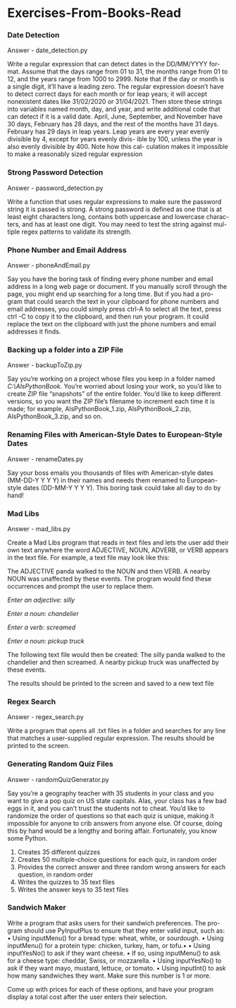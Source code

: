 # Exercises-From-Books-Read

### Date Detection 
Answer - date_detection.py

Write a regular expression that can detect dates in the DD/MM/YYYY for-
mat. Assume that the days range from 01 to 31, the months range from 01
to 12, and the years range from 1000 to 2999. Note that if the day or month
is a single digit, it’ll have a leading zero.
The regular expression doesn’t have to detect correct days for each
month or for leap years; it will accept nonexistent dates like 31/02/2020 or
31/04/2021. Then store these strings into variables named month, day, and
year, and write additional code that can detect if it is a valid date. April,
June, September, and November have 30 days, February has 28 days, and
the rest of the months have 31 days. February has 29 days in leap years.
Leap years are every year evenly divisible by 4, except for years evenly divis-
ible by 100, unless the year is also evenly divisible by 400. Note how this cal-
culation makes it impossible to make a reasonably sized regular expression

### Strong Password Detection
Answer - password_detection.py

Write a function that uses regular expressions to make sure the password
string it is passed is strong. A strong password is defined as one that is at
least eight characters long, contains both uppercase and lowercase charac-
ters, and has at least one digit. You may need to test the string against mul-
tiple regex patterns to validate its strength.


### Phone Number and Email Address
Answer - phoneAndEmail.py

Say you have the boring task of finding every phone number and email
address in a long web page or document. If you manually scroll through
the page, you might end up searching for a long time. But if you had a pro-
gram that could search the text in your clipboard for phone numbers and
email addresses, you could simply press ctrl-A to select all the text, press
ctrl -C to copy it to the clipboard, and then run your program. It could
replace the text on the clipboard with just the phone numbers and email
addresses it finds.

### Backing up a folder into a ZIP File
Answer - backupToZip.py

Say you’re working on a project whose files you keep in a folder named
*C:\AlsPythonBook*. You’re worried about losing your work, so you’d like
to create ZIP file “snapshots” of the entire folder. You’d like to keep
different versions, so you want the ZIP file’s filename to increment each
time it is made; for example, AlsPythonBook_1.zip, AlsPythonBook_2.zip,
AlsPythonBook_3.zip, and so on.

### Renaming Files with American-Style Dates to European-Style Dates
Answer - renameDates.py

Say your boss emails you thousands of files with American-style dates
(MM-DD-Y Y Y Y) in their names and needs them renamed to European-
style dates (DD-MM-Y Y Y Y). This boring task could take all day to do by
hand! 

### Mad Libs 

Answer - mad_libs.py

Create a Mad Libs program that reads in text files and lets the user add their own text anywhere the word ADJECTIVE, NOUN, ADVERB, or VERB appears in the text file. For example, a text file may look like this:

The ADJECTIVE panda walked to the NOUN and then VERB. A nearby NOUN was unaffected by these events. The program would find these occurrences and prompt the user to replace them.

*Enter an adjective:*
*silly*

*Enter a noun:*
*chandelier*

*Enter a verb:*
*screamed*

*Enter a noun:*
*pickup truck*

The following text file would then be created:
The silly panda walked to the chandelier and then screamed. A nearby pickup truck was unaffected by these events.


The results should be printed to the screen and saved to a new text file


### Regex Search

Answer - regex_search.py

Write a program that opens all .txt files in a folder and searches for any
line that matches a user-supplied regular expression. The results should
be printed to the screen.

### Generating Random Quiz Files

Answer - randomQuizGenerator.py

Say you’re a geography teacher with 35 students in your class and you want to give a pop quiz on US state capitals. Alas, your class has a few bad eggs in it, and you can’t trust the students not to cheat. You’d like to randomize the order of questions so that each quiz is unique, making it impossible for anyone to crib answers from anyone else. Of course, doing this by hand would be a lengthy and boring affair. Fortunately, you know some Python.

1. Creates 35 different quizzes
2. Creates 50 multiple-choice questions for each quiz, in random order
3. Provides the correct answer and three random wrong answers for each
question, in random order
4. Writes the quizzes to 35 text files
5. Writes the answer keys to 35 text files

###  Sandwich Maker
Write a program that asks users for their sandwich preferences. The pro-
gram should use PyInputPlus to ensure that they enter valid input, such as:
• Using inputMenu() for a bread type: wheat, white, or sourdough.
• Using inputMenu() for a protein type: chicken, turkey, ham, or tofu.•
• Using inputYesNo() to ask if they want cheese.
• If so, using inputMenu() to ask for a cheese type: cheddar, Swiss, or mozzarella.
• Using inputYesNo() to ask if they want mayo, mustard, lettuce, or tomato.
• Using inputInt() to ask how many sandwiches they want. Make sure this
number is 1 or more.

Come up with prices for each of these options, and have your program
display a total cost after the user enters their selection.